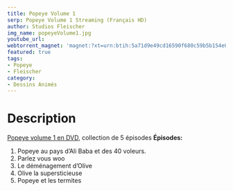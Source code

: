 ```yaml
---
title: Popeye Volume 1
serp: Popeye Volume 1 Streaming (Français HD)
author: Studios Fleischer
img_name: popeyeVolume1.jpg
youtube_url: 
webtorrent_magnet: 'magnet:?xt=urn:btih:5a71d9e49cd16590f680c59b5b154e0e75915485&dn=3Q98ftdfiWqm.mp4&tr=udp://explodie.org:6969&tr=udp://tracker.coppersurfer.tk:6969&tr=udp://tracker.empire-js.us:1337&tr=udp://tracker.leechers-paradise.org:6969&tr=udp://tracker.opentrackr.org:1337&tr=wss://tracker.btorrent.xyz&tr=wss://tracker.fastcast.nz&tr=wss://tracker.openwebtorrent.com&as=https://seed01.bitchute.com/8929/3Q98ftdfiWqm.mp4&as=https://seed02.bitchute.com/8929/3Q98ftdfiWqm.mp4&as=https://seed03.bitchute.com/8929/3Q98ftdfiWqm.mp4&xs=https://www.bitchute.com/torrent/8929/3Q98ftdfiWqm.torrent'
featured: true
tags:
- Popeye
- Fleischer
category:
- Dessins Animés
---
```


# Description
[Popeye volume 1 en DVD](https://www.amazon.fr/gp/product/B000EHS5DS/ref=as_li_tl?ie=UTF8&tag=ctimes-21&camp=1642&creative=6746&linkCode=as2&creativeASIN=B000EHS5DS&linkId=597ecfa2f888f8e9bd702a54b8c1db86), collection de 5 épisodes
**Épisodes:**
1. Popeye au pays d’Ali Baba et des 40 voleurs.
2. Parlez vous woo
3. Le déménagement d’Olive
4. Olive la supersticieuse
5. Popeye et les termites
